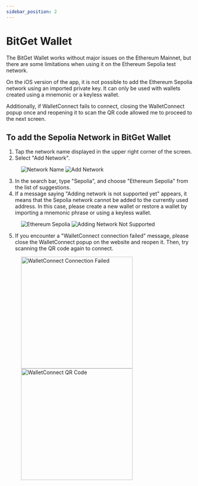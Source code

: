 ```yaml
---
sidebar_position: 2
---
```


# BitGet Wallet

The BitGet Wallet works without major issues on the Ethereum Mainnet, but there are some limitations when using it on the Ethereum Sepolia test network.

On the iOS version of the app, it is not possible to add the Ethereum Sepolia network using an imported private key. It can only be used with wallets created using a mnemonic or a keyless wallet.

Additionally, if WalletConnect fails to connect, closing the WalletConnect popup once and reopening it to scan the QR code allowed me to proceed to the next screen.

## To add the Sepolia Network in BitGet Wallet

1. Tap the network name displayed in the upper right corner of the screen.
2. Select "Add Network".

<figure>
  <img src="/img/user-guides/bitget_wallet_10.webp" alt="Network Name" />
  <img src="/img/user-guides/bitget_wallet_20.webp" alt="Add Network" />
</figure>

3. In the search bar, type "Sepolia", and choose "Ethereum Sepolia" from the list of suggestions.
4. If a message saying "Adding network is not supported yet" appears, it means that the Sepolia network cannot be added to the currently used address.
   In this case, please create a new wallet or restore a wallet by importing a mnemonic phrase or using a keyless wallet.

<figure>
  <img src="/img/user-guides/bitget_wallet_30.webp" alt="Ethereum Sepolia" />
  <img src="/img/user-guides/bitget_wallet_40.webp" alt="Adding Network Not Supported" />
</figure>

5. If you encounter a "WalletConnect connection failed" message, please close the WalletConnect popup on the website and reopen it.
   Then, try scanning the QR code again to connect.

<figure className="no-max-height">
  <img src="/img/user-guides/bitget_wallet_50.webp" width="300" alt="WalletConnect Connection Failed" />
  <br />
  <img src="/img/user-guides/bitget_wallet_60.webp" width="300" alt="WalletConnect QR Code" />
</figure>
